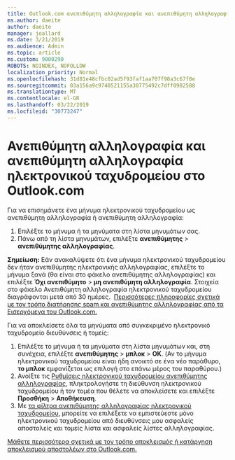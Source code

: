 ```yaml
---
title: Outlook.com ανεπιθύμητη αλληλογραφία και ανεπιθύμητη αλληλογραφία
ms.author: daeite
author: daeite
manager: joallard
ms.date: 3/21/2019
ms.audience: Admin
ms.topic: article
ms.custom: 9000290
ROBOTS: NOINDEX, NOFOLLOW
localization_priority: Normal
ms.openlocfilehash: 31d81e48cfbc02ad5f93faf1aa707f98a3c67f8e
ms.sourcegitcommit: 03a156a9c9740521155a30775492c7dff0982588
ms.translationtype: MT
ms.contentlocale: el-GR
ms.lasthandoff: 03/22/2019
ms.locfileid: "30773247"
---
```

# <a name="spam-and-junk-email-in-outlookcom"></a>Ανεπιθύμητη αλληλογραφία και ανεπιθύμητη αλληλογραφία ηλεκτρονικού ταχυδρομείου στο Outlook.com

Για να επισημάνετε ένα μήνυμα ηλεκτρονικού ταχυδρομείου ως ανεπιθύμητη αλληλογραφία ή ανεπιθύμητη αλληλογραφία:

1. Επιλέξτε το μήνυμα ή τα μηνύματα στη λίστα μηνυμάτων σας.
1. Πάνω από τη λίστα μηνυμάτων, επιλέξτε **ανεπιθύμητης** > **ανεπιθύμητης αλληλογραφίας**.

**Σημείωση:** Εάν ανακαλύψετε ότι ένα μήνυμα ηλεκτρονικού ταχυδρομείου δεν ήταν ανεπιθύμητης ηλεκτρονικής αλληλογραφίας, επιλέξτε το μήνυμα ξανά (θα είναι στο φάκελο ανεπιθύμητης αλληλογραφίας) και επιλέξτε **Όχι ανεπιθύμητο** > **μη ανεπιθύμητη αλληλογραφία**. Στοιχεία στο φάκελο Ανεπιθύμητη αλληλογραφία ηλεκτρονικού ταχυδρομείου διαγράφονται μετά από 30 ημέρες.  [Περισσότερες πληροφορίες σχετικά με τον τρόπο διατήρησης spam και ανεπιθύμητης αλληλογραφίας από τα Εισερχόμενα του Outlook.com.](https://support.office.com/article/a3ece97b-82f8-4a5e-9ac3-e92fa6427ae4)

Για να αποκλείσετε όλα τα μηνύματα από συγκεκριμένο ηλεκτρονικό ταχυδρομείο διευθύνσεις ή τομείς:

1. Επιλέξτε το μήνυμα ή τα μηνύματα στη λίστα μηνυμάτων και, στη συνέχεια, επιλέξτε **ανεπιθύμητης** > **μπλοκ** > **OK**. (Αν το μήνυμα ηλεκτρονικού ταχυδρομείου είναι ήδη ανοικτό σε ένα νέο παράθυρο, **το μπλοκ** εμφανίζεται ως επιλογή στο επάνω μέρος του παραθύρου.)
1. Ανοίξτε τις [Ρυθμίσεις ηλεκτρονικού ταχυδρομείου ανεπιθύμητης αλληλογραφίας](https://outlook.live.com/mail/options/mail/junkEmail/blockedSendersAndDomainsV2), πληκτρολογήστε τη διεύθυνση ηλεκτρονικού ταχυδρομείου ή τον τομέα που θέλετε να αποκλείσετε και επιλέξτε **Προσθήκη** > **Αποθήκευση**.
1. Με [τα φίλτρα ανεπιθύμητης αλληλογραφίας ηλεκτρονικού ταχυδρομείου](https://outlook.live.com/mail/options/mail/junkEmail/filtersOption), μπορείτε να επιλέξετε να εμπιστεύεστε μόνο ηλεκτρονικού ταχυδρομείου από διευθύνσεις μου ασφαλείς αποστολείς και τομείς λίστα και ασφαλείς λίστες αλληλογραφίας.

[Μάθετε περισσότερα σχετικά με τον τρόπο αποκλεισμός ή κατάργηση αποκλεισμού αποστολέων στο Outlook.com.](https://support.office.com/article/afba1c94-77bb-4f50-8b85-057cf52f4d5e)